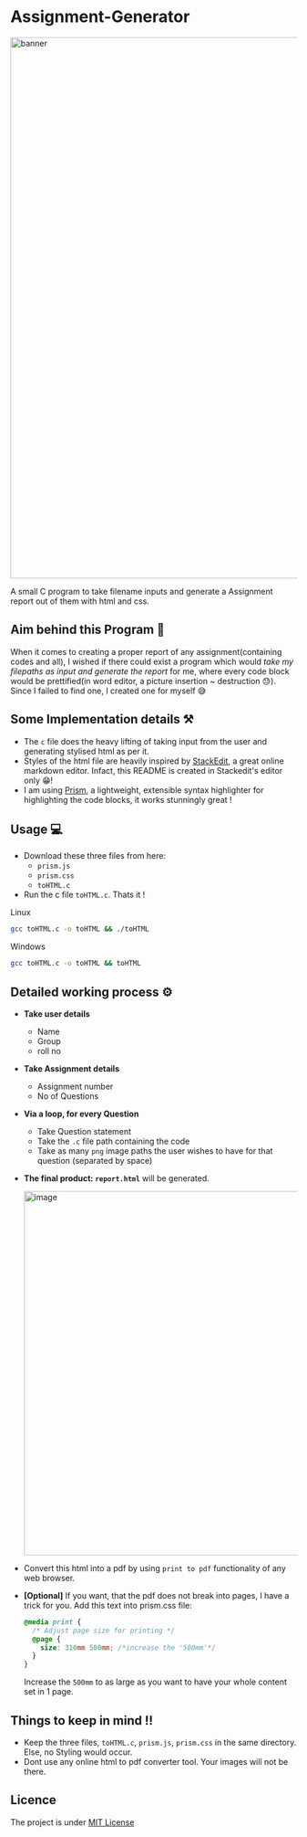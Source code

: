 ﻿# Assignment-Generator
<img width="948" alt="banner" src="https://github.com/Abhijit004/Assignment-Generator/assets/133393475/2b391046-ebc5-4142-b968-f013dd528e61">


A small C program to take filename inputs and generate a Assignment report out of them with html and css.
## Aim behind this Program :gem:
When it comes to creating a proper report of any assignment(containing codes and all), I wished if there could exist a program which would _take my filepaths as input and generate the report_ for me, where every code block would be prettified(in word editor, a picture insertion ~ destruction :sweat:). Since I failed to find one, I created one for myself :sweat_smile:

## Some Implementation details :hammer_and_pick:
* The `c` file does the heavy lifting of taking input from the user and generating stylised html as per it. 
* Styles of the html file are heavily inspired by [StackEdit](https://stackedit.io/), a great online markdown editor. Infact, this README is created in Stackedit's editor only :grin:!
* I am using [Prism](https://prismjs.com/),  a lightweight, extensible syntax highlighter for highlighting the code blocks, it works stunningly great !
## Usage :computer:
* Download these three files from here:
  * `prism.js`
  * `prism.css`
  * `toHTML.c`
* Run the c file `toHTML.c`. Thats it !

Linux
```bash
gcc toHTML.c -o toHTML && ./toHTML
```
Windows
```bash
gcc toHTML.c -o toHTML && toHTML
```

## Detailed working process :gear:
* **Take user details**
  * Name
  * Group
  * roll no
* **Take Assignment details**
  * Assignment number
  * No of Questions
* **Via a loop, for every Question**
  * Take Question statement
  * Take the `.c` file path containing the code
  * Take as many `png` image paths the user wishes to have for that question (separated by space)
* **The final product: `report.html`** will be generated.

  <img width="638" alt="image" src="https://github.com/Abhijit004/Assignment-Generator/assets/133393475/36bb9b94-9d75-4b6a-a009-52fc9e976db6">

* Convert this html into a pdf by using `print to pdf` functionality of any web browser.
* **[Optional]** If you want, that the pdf does not break into pages, I have a trick for you. Add this text into prism.css file:
  ```css
  @media print {
    /* Adjust page size for printing */
    @page {
      size: 310mm 500mm; /*increase the '500mm'*/
    }
  }
  ```
  Increase the `500mm` to as large as you want to have your whole content set in 1 page.
## Things to keep in mind :bangbang:
* Keep the three files, `toHTML.c`, `prism.js`, `prism.css` in the same directory. Else, no Styling would occur.
* Dont use any online html to pdf converter tool. Your images will not be there.

## Licence
The project is under [MIT License](./LICENSE)

